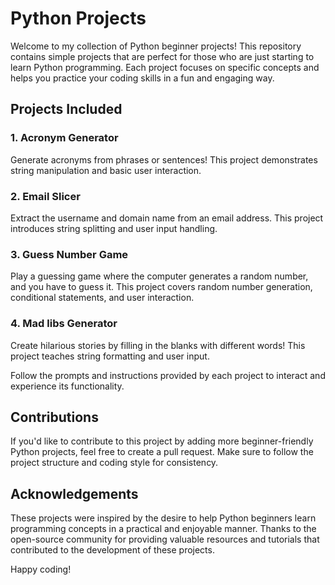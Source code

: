 # Python Projects

Welcome to my collection of Python beginner projects! This repository contains simple projects that are perfect for those who are just starting to learn Python programming. Each project focuses on specific concepts and helps you practice your coding skills in a fun and engaging way.

## Projects Included

### 1. Acronym Generator
Generate acronyms from phrases or sentences! This project demonstrates string manipulation and basic user interaction.

### 2. Email Slicer
Extract the username and domain name from an email address. This project introduces string splitting and user input handling.

### 3. Guess Number Game
Play a guessing game where the computer generates a random number, and you have to guess it. This project covers random number generation, conditional statements, and user interaction.

### 4. Mad libs Generator
Create hilarious stories by filling in the blanks with different words! This project teaches string formatting and user input.

Follow the prompts and instructions provided by each project to interact and experience its functionality.

## Contributions

If you'd like to contribute to this project by adding more beginner-friendly Python projects, feel free to create a pull request. Make sure to follow the project structure and coding style for consistency.

## Acknowledgements

These projects were inspired by the desire to help Python beginners learn programming concepts in a practical and enjoyable manner. Thanks to the open-source community for providing valuable resources and tutorials that contributed to the development of these projects.

Happy coding!

